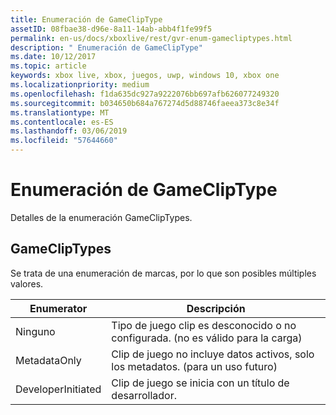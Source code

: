 ```yaml
---
title: Enumeración de GameClipType
assetID: 08fbae38-d96e-8a11-14ab-abb4f1fe99f5
permalink: en-us/docs/xboxlive/rest/gvr-enum-gamecliptypes.html
description: " Enumeración de GameClipType"
ms.date: 10/12/2017
ms.topic: article
keywords: xbox live, xbox, juegos, uwp, windows 10, xbox one
ms.localizationpriority: medium
ms.openlocfilehash: f1da635dc927a9222076bb697afb626077249320
ms.sourcegitcommit: b034650b684a767274d5d88746faeea373c8e34f
ms.translationtype: MT
ms.contentlocale: es-ES
ms.lasthandoff: 03/06/2019
ms.locfileid: "57644660"
---
```

# <a name="gamecliptype-enumeration"></a>Enumeración de GameClipType
Detalles de la enumeración GameClipTypes. 
<a id="ID4ET"></a>

 
## <a name="gamecliptypes"></a>GameClipTypes
 
Se trata de una enumeración de marcas, por lo que son posibles múltiples valores.
 
| <b>Enumerator</b>| <b>Descripción</b>| 
| --- | --- | 
| Ninguno| Tipo de juego clip es desconocido o no configurada. (no es válido para la carga)| 
| MetadataOnly| Clip de juego no incluye datos activos, solo los metadatos. (para un uso futuro)| 
| DeveloperInitiated| Clip de juego se inicia con un título de desarrollador.| 
  